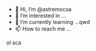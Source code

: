 - 👋 Hi, I’m @astremocsa
- 👀 I’m interested in ...
- 🌱 I’m currently learning ...qwd
- 📫 How to reach me ...

<!---
astremocsa/astremocsa is a ✨ special ✨ repository because its `README.md` (this file) appears on your GitHub profile.
You can click the Preview link to take a look at your changes.
--->
ol
sca
